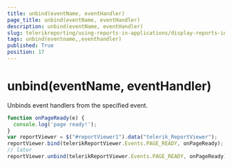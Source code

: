 ```yaml
---
title: unbind(eventName, eventHandler)
page_title: unbind(eventName, eventHandler) 
description: unbind(eventName, eventHandler)
slug: telerikreporting/using-reports-in-applications/display-reports-in-applications/web-application/html5-report-viewer/api-reference/reportviewer/methods/unbind(eventname,-eventhandler)
tags: unbind(eventname,,eventhandler)
published: True
position: 17
---
```


# unbind(eventName, eventHandler)

Unbinds event handlers from the specified event. 

    
````js
function onPageReady(e) {
  console.log('page ready!');
}
var reportViewer = $("#reportViewer1").data("telerik_ReportViewer");
reportViewer.bind(telerikReportViewer.Events.PAGE_READY, onPageReady);
// later
reportViewer.unbind(telerikReportViewer.Events.PAGE_READY, onPageReady);
````

